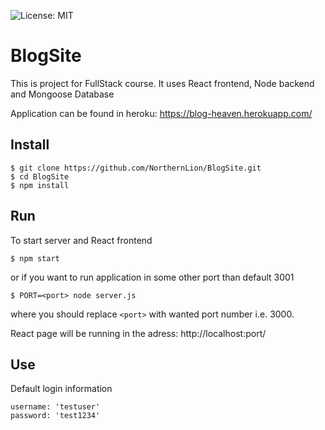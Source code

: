 ![License: MIT](https://img.shields.io/badge/License-MIT-green.svg)
# BlogSite
This is project for FullStack course.
It uses React frontend, Node backend and Mongoose Database

Application can be found in heroku: https://blog-heaven.herokuapp.com/
## Install 
```
$ git clone https://github.com/NorthernLion/BlogSite.git
$ cd BlogSite
$ npm install
```

## Run

To start server and React frontend

```
$ npm start

```

or if you want to run application in some other port than default 3001

```
$ PORT=<port> node server.js
```

where you should replace `<port>` with wanted port number i.e. 3000.

React page will be running in the adress: http://localhost:port/

## Use
Default login information
```
username: 'testuser'
password: 'test1234'
```
